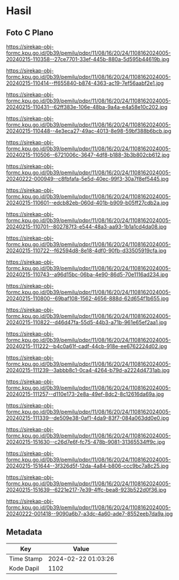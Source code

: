 # Hasil

## Foto C Plano

https://sirekap-obj-formc.kpu.go.id/0b39/pemilu/pdpr/11/08/16/20/24/1108162024005-20240215-110358--27ce7701-33ef-445b-880a-5d595b44619b.jpg

https://sirekap-obj-formc.kpu.go.id/0b39/pemilu/pdpr/11/08/16/20/24/1108162024005-20240215-110414--ff655840-b874-4363-ac19-7ef56aabf2e1.jpg

https://sirekap-obj-formc.kpu.go.id/0b39/pemilu/pdpr/11/08/16/20/24/1108162024005-20240215-110431--62ff383e-106e-48ba-9a4a-e4a58e10c202.jpg

https://sirekap-obj-formc.kpu.go.id/0b39/pemilu/pdpr/11/08/16/20/24/1108162024005-20240215-110448--4e3eca27-49ac-4013-8e98-59bf388b6bcb.jpg

https://sirekap-obj-formc.kpu.go.id/0b39/pemilu/pdpr/11/08/16/20/24/1108162024005-20240215-110506--6721006c-3647-4df8-b188-3b3b802cb612.jpg

https://sirekap-obj-formc.kpu.go.id/0b39/pemilu/pdpr/11/08/16/20/24/1108162024005-20240222-000949--c8fbfafa-5e5d-40ec-99f3-30a7f8ef5445.jpg

https://sirekap-obj-formc.kpu.go.id/0b39/pemilu/pdpr/11/08/16/20/24/1108162024005-20240215-110601--edcb82eb-060d-401b-b909-b05ff27cdb2a.jpg

https://sirekap-obj-formc.kpu.go.id/0b39/pemilu/pdpr/11/08/16/20/24/1108162024005-20240215-110701--802787f3-e544-48a3-aa93-1b1a1cd4da08.jpg

https://sirekap-obj-formc.kpu.go.id/0b39/pemilu/pdpr/11/08/16/20/24/1108162024005-20240215-110722--f62594d8-8e18-4df0-90fb-d33505919cfa.jpg

https://sirekap-obj-formc.kpu.go.id/0b39/pemilu/pdpr/11/08/16/20/24/1108162024005-20240215-110743--a96d15bc-06ba-4e90-86d5-70e1116ad234.jpg

https://sirekap-obj-formc.kpu.go.id/0b39/pemilu/pdpr/11/08/16/20/24/1108162024005-20240215-110800--69baf108-1562-4656-888d-62d654f1b655.jpg

https://sirekap-obj-formc.kpu.go.id/0b39/pemilu/pdpr/11/08/16/20/24/1108162024005-20240215-110822--d46d47fa-55d5-44b3-a71b-961e65ef2aa1.jpg

https://sirekap-obj-formc.kpu.go.id/0b39/pemilu/pdpr/11/08/16/20/24/1108162024005-20240215-111222--b4c0a61f-cadf-44cb-918e-ee6762224d02.jpg

https://sirekap-obj-formc.kpu.go.id/0b39/pemilu/pdpr/11/08/16/20/24/1108162024005-20240215-111239--3abbb8c1-0ca4-4264-b79d-a2224d4731ab.jpg

https://sirekap-obj-formc.kpu.go.id/0b39/pemilu/pdpr/11/08/16/20/24/1108162024005-20240215-111257--d110e173-2e8a-49ef-8dc2-8c12616da69a.jpg

https://sirekap-obj-formc.kpu.go.id/0b39/pemilu/pdpr/11/08/16/20/24/1108162024005-20240215-111339--de509e38-0af1-4da9-83f7-084a063dd0e0.jpg

https://sirekap-obj-formc.kpu.go.id/0b39/pemilu/pdpr/11/08/16/20/24/1108162024005-20240215-151630--c26d7e6f-fc75-478b-9081-31365534ff9c.jpg

https://sirekap-obj-formc.kpu.go.id/0b39/pemilu/pdpr/11/08/16/20/24/1108162024005-20240215-151644--3f326d5f-12da-4a84-b806-ccc9bc7a8c25.jpg

https://sirekap-obj-formc.kpu.go.id/0b39/pemilu/pdpr/11/08/16/20/24/1108162024005-20240215-151639--6221e217-7e39-4ffc-bea8-923b522d0f36.jpg

https://sirekap-obj-formc.kpu.go.id/0b39/pemilu/pdpr/11/08/16/20/24/1108162024005-20240222-001418--9090a6b7-a3dc-4a60-ade7-8552eeb7da9a.jpg


## Metadata

| Key        | Value               |
| ---------- | ------------------- |
| Time Stamp | 2024-02-22 01:03:26 |
| Kode Dapil | 1102                |



